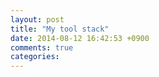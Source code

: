```yaml
---
layout: post
title: "My tool stack"
date: 2014-08-12 16:42:53 +0900
comments: true
categories: 
---
```


